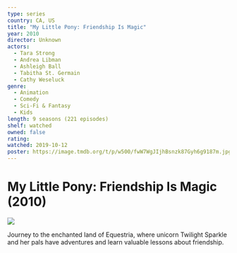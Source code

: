 ```yaml
---
type: series
country: CA, US
title: "My Little Pony: Friendship Is Magic"
year: 2010
director: Unknown
actors:
  - Tara Strong
  - Andrea Libman
  - Ashleigh Ball
  - Tabitha St. Germain
  - Cathy Weseluck
genre:
  - Animation
  - Comedy
  - Sci-Fi & Fantasy
  - Kids
length: 9 seasons (221 episodes)
shelf: watched
owned: false
rating:
watched: 2019-10-12
poster: https://image.tmdb.org/t/p/w500/fwW7WgJIjhBsnzk87Gyh6g9187m.jpg
---
```


# My Little Pony: Friendship Is Magic (2010)

![](https://image.tmdb.org/t/p/w500/fwW7WgJIjhBsnzk87Gyh6g9187m.jpg)

Journey to the enchanted land of Equestria, where unicorn Twilight Sparkle and her pals have adventures and learn valuable lessons about friendship.